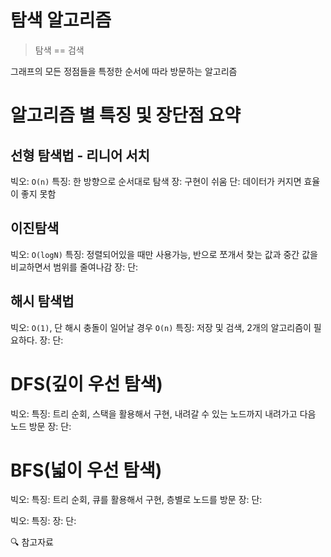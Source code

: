 # 탐색 알고리즘

> 탐색 == 검색

그래프의 모든 정점들을 특정한 순서에 따라 방문하는 알고리즘

# 알고리즘 별 특징 및 장단점 요약

## 선형 탐색법 - 리니어 서치

빅오: `O(n)`
특징: 한 방향으로 순서대로 탐색
장: 구현이 쉬움
단: 데이터가 커지면 효율이 좋지 못함

## 이진탐색

빅오: `O(logN)`
특징: 정렬되어있을 때만 사용가능, 반으로 쪼개서 찾는 값과 중간 값을 비교하면서 범위를 줄여나감
장:
단:

## 해시 탐색법

빅오: `O(1)`, 단 해시 충돌이 일어날 경우 `O(n)`
특징: 저장 및 검색, 2개의 알고리즘이 필요하다.
장:
단:

# DFS(깊이 우선 탐색)

빅오:
특징: 트리 순회, 스택을 활용해서 구현, 내려갈 수 있는 노드까지 내려가고 다음 노드 방문
장:
단:

# BFS(넓이 우선 탐색)

빅오:
특징: 트리 순회, 큐를 활용해서 구현, 층별로 노드를 방문
장:
단:

빅오:
특징:
장:
단:

🔍 참고자료
